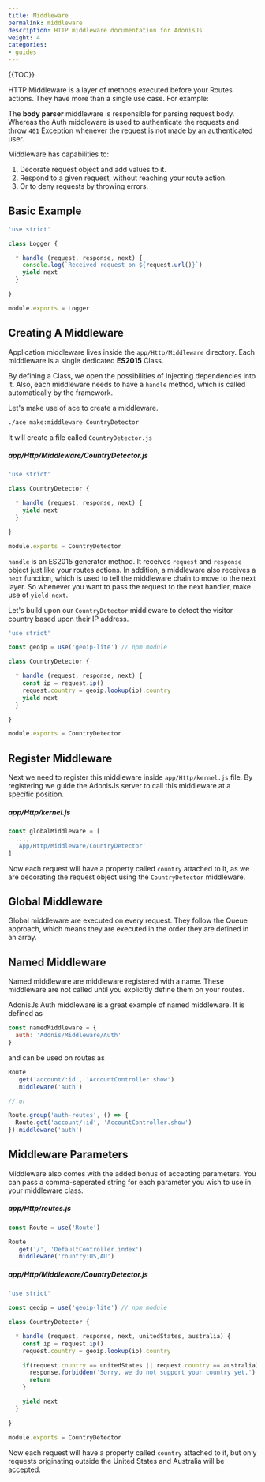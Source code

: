 ```yaml
---
title: Middleware
permalink: middleware
description: HTTP middleware documentation for AdonisJs
weight: 4
categories:
- guides
---
```


{{TOC}}

HTTP Middleware is a layer of methods executed before your Routes actions. They have more than a single use case. For example:

The **body parser** middleware is responsible for parsing request body. Whereas the Auth middleware is used to authenticate the requests and throw `401` Exception whenever the request is not made by an authenticated user.

Middleware has capabilities to:

1. Decorate request object and add values to it.
2. Respond to a given request, without reaching your route action.
3. Or to deny requests by throwing errors.

## Basic Example

```javascript
'use strict'

class Logger {

  * handle (request, response, next) {
    console.log(`Received request on ${request.url()}`)
    yield next
  }

}

module.exports = Logger
```

## Creating A Middleware

Application middleware lives inside the `app/Http/Middleware` directory. Each middleware is a single dedicated **ES2015** Class.

By defining a Class, we open the possibilities of Injecting dependencies into it. Also, each middleware needs to have a `handle` method, which is called automatically by the framework.

Let's make use of ace to create a middleware.

```bash
./ace make:middleware CountryDetector
```

It will create a file called `CountryDetector.js`

##### app/Http/Middleware/CountryDetector.js

```javascript
'use strict'

class CountryDetector {

  * handle (request, response, next) {
    yield next
  }

}

module.exports = CountryDetector
```

`handle` is an ES2015 generator method. It receives `request` and `response` object just like your routes actions. In addition, a middleware also receives a `next` function, which is used to tell the middleware chain to move to the next layer. So whenever you want to pass the request to the next handler, make use of `yield next`.

Let's build upon our `CountryDetector` middleware to detect the visitor country based upon their IP address.

```javascript
'use strict'

const geoip = use('geoip-lite') // npm module

class CountryDetector {

  * handle (request, response, next) {
    const ip = request.ip()
    request.country = geoip.lookup(ip).country
    yield next
  }

}

module.exports = CountryDetector
```

## Register Middleware

Next we need to register this middleware inside `app/Http/kernel.js` file. By registering we guide the AdonisJs server to call this middleware at a specific position.

##### app/Http/kernel.js
```javascript
const globalMiddleware = [
  ...,
  'App/Http/Middleware/CountryDetector'
]
```

Now each request will have a property called `country` attached to it, as we are decorating the request object using the `CountryDetector` middleware.

## Global Middleware

Global middleware are executed on every request. They follow the Queue approach, which means they are executed in the order they are defined in an array.

## Named Middleware

Named middleware are middleware registered with a name. These middleware are not called until you explicitly define them on your routes.

AdonisJs Auth middleware is a great example of named middleware. It is defined as

```javascript
const namedMiddleware = {
  auth: 'Adonis/Middleware/Auth'
}
```

and can be used on routes as

```javascript
Route
  .get('account/:id', 'AccountController.show')
  .middleware('auth')

// or

Route.group('auth-routes', () => {
  Route.get('account/:id', 'AccountController.show')
}).middleware('auth')
```

## Middleware Parameters

Middleware also comes with the added bonus of accepting parameters. You can pass a comma-seperated string for each parameter you wish to use in your middleware class.

##### app/Http/routes.js
```javascript
const Route = use('Route')

Route
  .get('/', 'DefaultController.index')
  .middleware('country:US,AU')
```

##### app/Http/Middleware/CountryDetector.js
```javascript
'use strict'

const geoip = use('geoip-lite') // npm module

class CountryDetector {

  * handle (request, response, next, unitedStates, australia) {
    const ip = request.ip()
    request.country = geoip.lookup(ip).country

    if(request.country == unitedStates || request.country == australia) {
      response.forbidden('Sorry, we do not support your country yet.')
      return
    }

    yield next
  }

}

module.exports = CountryDetector
```
Now each request will have a property called `country` attached to it, but only requests originating outside the United States and Australia will be accepted.
